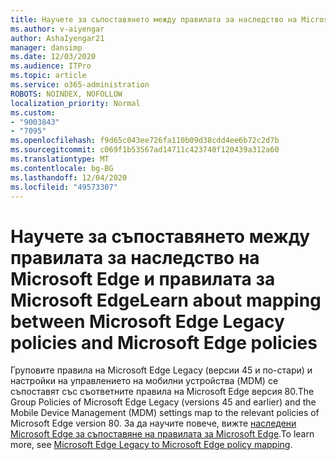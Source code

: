 ```yaml
---
title: Научете за съпоставянето между правилата за наследство на Microsoft Edge и правилата за Microsoft Edge
ms.author: v-aiyengar
author: AshaIyengar21
manager: dansimp
ms.date: 12/03/2020
ms.audience: ITPro
ms.topic: article
ms.service: o365-administration
ROBOTS: NOINDEX, NOFOLLOW
localization_priority: Normal
ms.custom:
- "9003843"
- "7095"
ms.openlocfilehash: f9d65c043ee726fa110b09d38cdd4ee6b72c2d7b
ms.sourcegitcommit: c069f1b53567ad14711c423740f120439a312a60
ms.translationtype: MT
ms.contentlocale: bg-BG
ms.lasthandoff: 12/04/2020
ms.locfileid: "49573307"
---
```

# <a name="learn-about-mapping-between-microsoft-edge-legacy-policies-and-microsoft-edge-policies"></a><span data-ttu-id="12037-102">Научете за съпоставянето между правилата за наследство на Microsoft Edge и правилата за Microsoft Edge</span><span class="sxs-lookup"><span data-stu-id="12037-102">Learn about mapping between Microsoft Edge Legacy policies and Microsoft Edge policies</span></span>

<span data-ttu-id="12037-103">Груповите правила на Microsoft Edge Legacy (версии 45 и по-стари) и настройки на управлението на мобилни устройства (MDM) се съпоставят със съответните правила на Microsoft Edge версия 80.</span><span class="sxs-lookup"><span data-stu-id="12037-103">The Group Policies of Microsoft Edge Legacy (versions 45 and earlier) and the Mobile Device Management (MDM) settings map to the relevant policies of Microsoft Edge version 80.</span></span> <span data-ttu-id="12037-104">За да научите повече, вижте [наследени Microsoft Edge за съпоставяне на правилата за Microsoft Edge](https://go.microsoft.com/fwlink/?linkid=2141665).</span><span class="sxs-lookup"><span data-stu-id="12037-104">To learn more, see [Microsoft Edge Legacy to Microsoft Edge policy mapping](https://go.microsoft.com/fwlink/?linkid=2141665).</span></span>